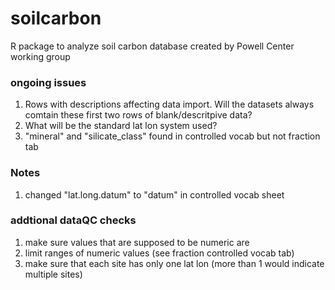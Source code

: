 # soilcarbon
R package to analyze soil carbon database created by Powell Center working group





### ongoing issues  

1. Rows with descriptions affecting data import. Will the datasets always comtain these first two rows of blank/descritpive data?
1. What will be the standard lat lon system used?  
1. "mineral" and "silicate_class" found in controlled vocab but not fraction tab

### Notes
1. changed "lat.long.datum" to "datum" in controlled vocab sheet

### addtional dataQC checks
1. make sure values that are supposed to be numeric are 
1. limit ranges of numeric values (see fraction controlled vocab tab)
1. make sure that each site has only one lat lon (more than 1 would indicate multiple sites)
